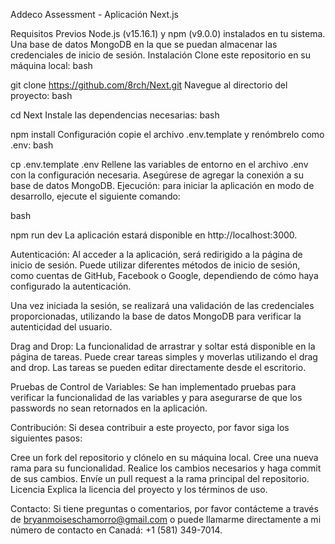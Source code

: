 Addeco Assessment - Aplicación Next.js

Requisitos Previos Node.js (v15.16.1) y npm (v9.0.0) instalados en tu sistema. Una base de datos MongoDB en la que se puedan almacenar las credenciales de inicio de sesión. Instalación Clone este repositorio en su máquina local: bash

git clone https://github.com/8rch/Next.git Navegue al directorio del proyecto: bash

cd Next Instale las dependencias necesarias: bash

npm install Configuración copie el archivo .env.template y renómbrelo como .env: bash

cp .env.template .env Rellene las variables de entorno en el archivo .env con la configuración necesaria. Asegúrese de agregar la conexión a su base de datos MongoDB. 
Ejecución: para iniciar la aplicación en modo de desarrollo, ejecute el siguiente comando:

bash

npm run dev La aplicación estará disponible en http://localhost:3000.

Autenticación: Al acceder a la aplicación, será redirigido a la página de inicio de sesión. Puede utilizar diferentes métodos de inicio de sesión, como cuentas de GitHub, Facebook o Google, dependiendo de cómo haya configurado la autenticación.

Una vez iniciada la sesión, se realizará una validación de las credenciales proporcionadas, utilizando la base de datos MongoDB para verificar la autenticidad del usuario.

Drag and Drop: La funcionalidad de arrastrar y soltar está disponible en la página de tareas. Puede crear tareas simples y moverlas utilizando el drag and drop. Las tareas se pueden editar directamente desde el escritorio.

Pruebas de Control de Variables: Se han implementado pruebas para verificar la funcionalidad de las variables y para asegurarse de que los passwords no sean retornados en la aplicación.

Contribución: Si desea contribuir a este proyecto, por favor siga los siguientes pasos:

Cree un fork del repositorio y clónelo en su máquina local. Cree una nueva rama para su funcionalidad. Realice los cambios necesarios y haga commit de sus cambios. Envíe un pull request a la rama principal del repositorio. Licencia Explica la licencia del proyecto y los términos de uso.

Contacto: Si tiene preguntas o comentarios, por favor contácteme a través de bryanmoiseschamorro@gmail.com o puede llamarme directamente a mi número de contacto en Canadá: +1 (581) 349-7014.